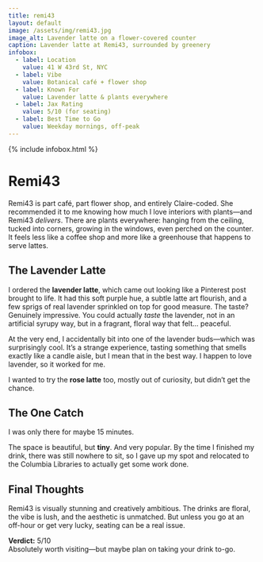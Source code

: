```yaml
---
title: remi43
layout: default
image: /assets/img/remi43.jpg
image_alt: Lavender latte on a flower-covered counter
caption: Lavender latte at Remi43, surrounded by greenery
infobox:
  - label: Location 
    value: 41 W 43rd St, NYC
  - label: Vibe
    value: Botanical café + flower shop
  - label: Known For
    value: Lavender latte & plants everywhere
  - label: Jax Rating
    value: 5/10 (for seating)
  - label: Best Time to Go
    value: Weekday mornings, off-peak
---
```


{% include infobox.html %}

# Remi43

Remi43 is part café, part flower shop, and entirely Claire-coded. She recommended it to me knowing how much I love interiors with plants—and Remi43 *delivers*. There are plants everywhere: hanging from the ceiling, tucked into corners, growing in the windows, even perched on the counter. It feels less like a coffee shop and more like a greenhouse that happens to serve lattes.

## The Lavender Latte

I ordered the **lavender latte**, which came out looking like a Pinterest post brought to life. It had this soft purple hue, a subtle latte art flourish, and a few sprigs of real lavender sprinkled on top for good measure. The taste? Genuinely impressive. You could actually *taste* the lavender, not in an artificial syrupy way, but in a fragrant, floral way that felt… peaceful.

At the very end, I accidentally bit into one of the lavender buds—which was surprisingly cool. It’s a strange experience, tasting something that smells exactly like a candle aisle, but I mean that in the best way. I happen to love lavender, so it worked for me.

I wanted to try the **rose latte** too, mostly out of curiosity, but didn’t get the chance.

## The One Catch

I was only there for maybe 15 minutes.

The space is beautiful, but **tiny**. And very popular. By the time I finished my drink, there was still nowhere to sit, so I gave up my spot and relocated to the Columbia Libraries to actually get some work done.

## Final Thoughts

Remi43 is visually stunning and creatively ambitious. The drinks are floral, the vibe is lush, and the aesthetic is unmatched. But unless you go at an off-hour or get very lucky, seating can be a real issue.

**Verdict:** 5/10  
Absolutely worth visiting—but maybe plan on taking your drink to-go.
